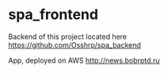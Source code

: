 # spa_frontend

Backend of this project located here https://github.com/Osshrp/spa_backend

App, deployed on AWS http://news.bobrptd.ru